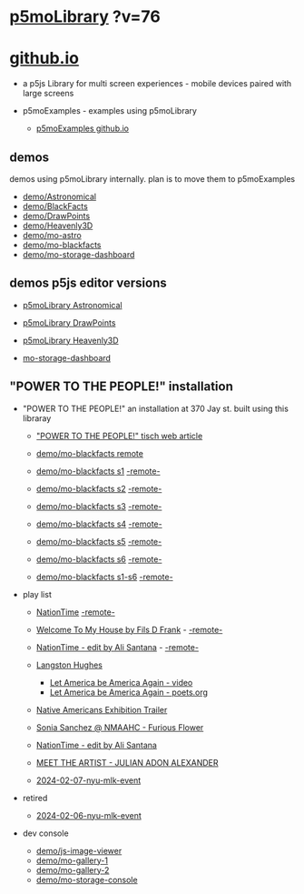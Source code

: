 # [p5moLibrary](https://github.com/molab-itp/p5moLibrary) ?v=76

# [github.io](https://molab-itp.github.io/p5moLibrary/src?v=76)

- a p5js Library for multi screen experiences - mobile devices paired with large screens

- p5moExamples - examples using p5moLibrary

  - [ p5moExamples github.io ](https://molab-itp.github.io/p5moExamples)

## demos

demos using p5moLibrary internally. plan is to move them to p5moExamples

- [demo/Astronomical](demo/Astronomical?v=76)
- [demo/BlackFacts](demo/BlackFacts?v=76)
- [demo/DrawPoints](demo/DrawPoints?v=76)
- [demo/Heavenly3D](demo/Heavenly3D?v=76)
- [demo/mo-astro](demo/mo-astro?v=76)
- [demo/mo-blackfacts](demo/mo-blackfacts?v=76)
- [demo/mo-storage-dashboard](demo/mo-storage-dashboard?v=76)

## demos p5js editor versions

- [p5moLibrary Astronomical](https://editor.p5js.org/jht9629-nyu/sketches/iIIAb8KIDr)

- [p5moLibrary DrawPoints](https://editor.p5js.org/jht9629-nyu/sketches/TQyVoswjQ)

- [p5moLibrary Heavenly3D](https://editor.p5js.org/jht9629-nyu/sketches/6VM5IMP4m)

- [mo-storage-dashboard](https://editor.p5js.org/jht9629-nyu/sketches/Osz28nOS9)

## "POWER TO THE PEOPLE!" installation

- "POWER TO THE PEOPLE!" an installation at 370 Jay st. built using this libraray

  - ["POWER TO THE PEOPLE!" tisch web article](https://tisch.nyu.edu/itp/news/spring-2024/community-facing-interactive-installations-on-the-ground-floor-o)

  - [demo/mo-blackfacts remote](demo/mo-blackfacts?v=76)
  - [demo/mo-blackfacts s1](demo/mo-blackfacts?v=76&group=s1&qrcode=mo-blackfacts-qrcode-1.png) [-remote-](demo/mo-blackfacts?v=76&group=s1)
  - [demo/mo-blackfacts s2](demo/mo-blackfacts?v=76&group=s2&qrcode=mo-blackfacts-qrcode-2.png) [-remote-](demo/mo-blackfacts?v=76&group=s2)
  - [demo/mo-blackfacts s3](demo/mo-blackfacts?v=76&group=s3&qrcode=mo-blackfacts-qrcode-3.png) [-remote-](demo/mo-blackfacts?v=76&group=s3)
  - [demo/mo-blackfacts s4](demo/mo-blackfacts?v=76&group=s4&qrcode=mo-blackfacts-qrcode-4.png) [-remote-](demo/mo-blackfacts?v=76&group=s4)
  - [demo/mo-blackfacts s5](demo/mo-blackfacts?v=76&group=s5&qrcode=mo-blackfacts-qrcode-5.png) [-remote-](demo/mo-blackfacts?v=76&group=s5)
  - [demo/mo-blackfacts s6](demo/mo-blackfacts?v=76&group=s6&qrcode=mo-blackfacts-qrcode-6.png) [-remote-](demo/mo-blackfacts?v=76&group=s6)
  - [demo/mo-blackfacts s1-s6](demo/mo-blackfacts?v=76&group=s1,s2,s3,s4,s5,s6&qrcode=mo-blackfacts-qrcode-1-6.png) [-remote-](demo/mo-blackfacts?v=76&group=s1,s2,s3,s4,s5,s6)

- play list

  - [NationTime](demo/mo-videoplayer/index.html?qrcode=NationTime.png) [-remote-](demo/mo-videoplayer/index.html)

  - [Welcome To My House by Fils D Frank](demo/mo-videoplayer/?playlist=kinLtCLHYvo&title=Welcome%20To%20My%20House%20by%20Fils%20D%20Frank&qrcode=NationTime.png) - [-remote-](demo/mo-videoplayer/?playlist=kinLtCLHYvo&title=Welcome%20To%20My%20House%20by%20Fils%20D%20Frank)

  - [NationTime - edit by Ali Santana](demo/mo-videoplayer/?playlist=-UtKxghWlvY&title=NationTime%20-%20ELUCID%20-%20BETAMAX&qrcode=NationTime.png) - [-remote-](demo/mo-videoplayer/?playlist=-UtKxghWlvY&title=NationTime%20-%20ELUCID%20-%20BETAMAX)

  - [Langston Hughes ](demo/BlackFacts?playlist=XzI3huqpCi4)

    - [Let America be America Again - video](demo/mo-blackfacts?playlist=CFNM8GB_Yp0&title=%E2%98%85)
    - [Let America be America Again - poets.org](https://poets.org/poem/let-america-be-america-again)

  - [Native Americans Exhibition Trailer](demo/BlackFacts?playlist=hpjNGTYvpxw)

  - [Sonia Sanchez @ NMAAHC - Furious Flower](demo/mo-blackfacts?playlist=FNLp8e-cfgk&title=Sonia%20Sanchez)

  - [NationTime - edit by Ali Santana](demo/mo-videoplayer?playlist=-UtKxghWlvY&title=NationTime%20-%20ELUCID%20-%20BETAMAX&qrcode=NationTime.png)

  - [MEET THE ARTIST - JULIAN ADON ALEXANDER](demo/mo-blackfacts?playlist=wk0La_2igws&title=MEET%20THE%20ARTIST%20-%20JULIAN%20ADON%20ALEXANDE%20-%20What%20it%20is&qrcode=JULIAN.png)

  - [2024-02-07-nyu-mlk-event](demo/mo-blackfacts?playlist=lG758MniLYg&qrcode=annoucement-01.png&title=2024-02-07-nyu-mlk-event)

- retired

  - [2024-02-06-nyu-mlk-event](demo/mo-blackfacts?playlist=zbRz5xTaLYI&qrcode=annoucement-01.png&title=2024-02-06-nyu-mlk-event)
  <!-- - [Weapons of White Destruction - TJ](demo/mo-blackfacts?playlist=ob8YQPGJiHY&title=Weapons%20of%20White%20Destruction%20-%20TJ&&qrcode=TJ.png) -->

- dev console

  - [demo/js-image-viewer](demo/js-image-viewer?v=76)
  - [demo/mo-gallery-1](demo/mo-gallery-1?v=76)
  - [demo/mo-gallery-2](demo/mo-gallery-2?v=76)
  - [demo/mo-storage-console](demo/mo-storage-console?v=76)

<!--

- retired
  - [demo/mo-astro-host-0](demo/mo-astro-host-0?v=76)
  - [demo/mo-astro-host-1](demo/mo-astro-host-1?v=76)
  - [demo/mo-astro-remote-0](demo/mo-astro-remote-0?v=76)
  - [demo/mo-astro-remote-1](demo/mo-astro-remote-1?v=76)

  - [demo/mo-blackfacts-host](demo/mo-blackfacts-host?v=76)
  - [demo/mo-blackfacts-remote](demo/mo-blackfacts-remote?v=76)

# https://www.youtube.com/watch?v=hpjNGTYvpxw
# The Land Carries Our Ancestors: Contemporary Art by Native Americans Exhibition Trailer

 -->

